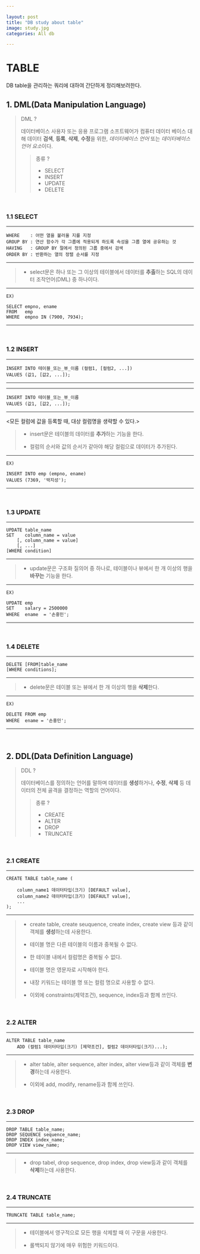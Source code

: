 ```yaml
---  

layout: post  
title: "DB study about table"  
image: study.jpg  
categories: All db  

---  
```


# TABLE  

DB table을 관리하는 쿼리에 대하여 간단하게 정리해보려한다.  

## 1. DML(Data Manipulation Language)  

> DML ?  
> 
> 데이터베이스 사용자 또는 응용 프로그램 소프트웨어가 컴퓨터 데이터 베이스 대해 데이터 **검색**, **등록**, **삭제**, **수정**을 위한, *데이터베이스 언어* 또는 *데이터베이스 언어 요소*이다.  
> 
>> 종류 ?  
>> * SELECT   
>> * INSERT  
>> * UPDATE  
>> * DELETE  

<br/>  

### 1.1 SELECT  

---
```  
WHERE    : 어떤 열을 불러올 지를 지정
GROUP BY : 연산 함수가 각 그룹에 적용되게 하도록 속성을 그룹 열에 공유하는 것
HAVING   : GROUP BY 절에서 정의된 그룹 중에서 검색
ORDER BY : 반환하는 열의 정렬 순서를 지정
```  
---  

> * select문은 하나 또는 그 이상의 테이블에서 데이터를 **추출**하는 SQL의 데이터 조작언어(DML) 중 하나이다.  

---  
```
EX)  

SELECT empno, ename
FROM   emp
WHERE  empno IN (7900, 7934);  
```  
---

<br/>  

### 1.2 INSERT  

---  
```
INSERT INTO 테이블_또는_뷰_이름 (컬럼1, [컬럼2, ...]) 
VALUES (값1, [값2, ...]);
```   
---  

---  
```  
INSERT INTO 테이블_또는_뷰_이름 
VALUES (값1, [값2, ...]);
```  
---  

<모든 컬럼에 값을 등록할 때, 대상 컬럼명을 생략할 수 있다.>  

> * insert문은 테이블의 데이터를 **추가**하는 기능을 한다.  
>   
> * 컬럼의 순서와 값의 순서가 같아야 해당 컬럼으로 데이터가 추가된다.  

---  
```  
EX)  

INSERT INTO emp (empno, ename)
VALUES (7369, '박지성');
```  
---  

<br/>  

### 1.3 UPDATE  

---  
```  
UPDATE table_name 
SET    column_name = value 
    [, column_name = value]
    [, ...]
[WHERE condition]
```  
---  

> * update문은 구조화 질의어 중 하나로, 테이블이나 뷰에서 한 개 이상의 행을 **바꾸는** 기능을 한다.  

---  
```  
EX)  

UPDATE emp
SET    salary = 2500000
WHERE  ename  = '손흥민';
```  
---  

<br/>  

### 1.4 DELETE  

---  
```  
DELETE [FROM]table_name 
[WHERE conditions];
```  
---  

> * delete문은 테이블 또는 뷰에서 한 개 이상의 행을 **삭제**한다.  

---  
```  
EX)  

DELETE FROM emp 
WHERE  ename = '손흥민';
```  
---  

<br/>  

## 2. DDL(Data Definition Language)  

> DDL ?  
> 
> 데이터베이스를 정의하는 언어를 말하며 데이터를 **생성**하거나, **수정**, **삭제** 등 데이터의 전체 골격을 결정하는 역할의 언어이다.  
> 
>> 종류 ?  
>> * CREATE  
>> * ALTER  
>> * DROP  
>> * TRUNCATE  

<br/>  

### 2.1 CREATE  

---  
```  
CREATE TABLE table_name (

    column_name1 데이터타입(크기) [DEFAULT value],
    column_name2 데이터타입(크기) [DEFAULT value],
    ...
);
```  
---  

> * create table, create seuquence, create index, create view 등과 같이 객체를 **생성**하는데 사용한다.  
> 
> * 테이블 명은 다른 테이블의 이름과 중복될 수 없다.  
> 
> * 한 테이블 내에서 컬럼명은 중복될 수 없다.  
> 
> * 테이블 명은 영문자로 시작해야 한다.  
> 
> * 내장 키워드는 테이블 명 또는 컬럼 명으로 사용할 수 없다.
>   
> * 이외에 constraints(제약조건), sequence, index등과 함께 쓰인다.

<br/>  

### 2.2 ALTER  

---  
```
ALTER TABLE table_name 
    ADD (컬럼1 데이터타입(크기) [제약조건], 컬럼2 데이터타입(크기)...);
```  
---  

> * alter table, alter sequence, alter index, alter view등과 같이 객체를 **변경**하는데 사용한다.  
> 
> * 이외에 add, modify, rename등과 함께 쓰인다.

<br/>  

### 2.3 DROP  

---  
```  
DROP TABLE table_name;
DROP SEQUENCE sequence_name;
DROP INDEX index_name;
DROP VIEW view_name;
```  
---  

> * drop tabel, drop sequence, drop index, drop view등과 같이 객체를 **삭제**하는데 사용한다.  

<br/>  

### 2.4 TRUNCATE  

---  
```  
TRUNCATE TABLE table_name;
```  
---  

> * 테이블에서 영구적으로 모든 행을 삭제할 때 이 구문을 사용한다.  
> 
> * 롤백되지 않기에 매우 위험한 키워드이다.  

